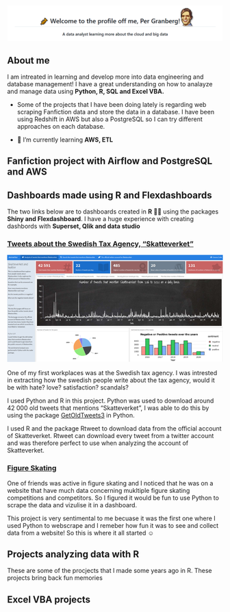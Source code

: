

<!--
<h1 align="center">🎺 Welcome to the profile off me, Per Granberg! 🌞 
<h3 align="center">A data analyst learning more about the cloud and big data</h3>
</h1>
-->

![title](titleimage.png)

## About me

I am intreated in learning and develop more into data engineering and database management! I have a great understanding on how to analayze and manage data using **Python, R, SQL and Excel VBA.**


- Some of the projects that I have been doing lately is regarding web scraping Fanfiction data and store the data in a database. I have been using Redshift in AWS but also a PostgreSQL so I can try different approaches on each database.

- 🌱 I’m currently learning **AWS, ETL**



## Fanfiction project with Airflow and PostgreSQL and AWS


## Dashboards made using R and Flexdashboards

The two links below are to dashboards created in **R** 👨‍💻 using the packages **Shiny and Flexdashboard**. I have a huge experience with creating dashbords with **Superset, Qlik and data studio**

### [Tweets about the Swedish Tax Agency, “Skatteverket”](https://pergranberg.shinyapps.io/skvtwitter1/)
![tax](skatteverket.png)

One of my first workplaces was at the Swedish tax agency. I was intrested in extracting how the swedish people write about the tax agency, would it be with hate? love? satisfaction? scandals? 

I used Python and R in this project. Python was used to download around 42 000 old tweets that mentions “Skatteverket”, I was able to do this by using the package [GetOldTweets3](https://pypi.org/project/GetOldTweets3/) in Python.

I used R and the package Rtweet to download data from the official account of Skatteverket. Rtweet can download every tweet from a twitter account and was therefore perfect to use when analyzing the account of Skatteverket.

### [Figure Skating](https://pergranberg.shinyapps.io/testarskate/)

One of friends was active in figure skating and I noticed that he was on a website that have much data concerning mukltiple figure skating competitions and competitors. So I figured it would be fun to use Python to scrape the data and vizulise it in a dashboard. 

This project is very sentimental to me becuase it was the first one where I used Python to webscrape and I remeber how fun it was to see and collect data from a website! So this is where it all started ☺️


## Projects analyzing data with **R**
These are some of the procjects that I made some years ago in R. These projects bring back fun memories 


## Excel VBA projects
